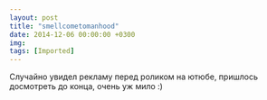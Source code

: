 ```yaml
---
layout: post
title: "smellcometomanhood"
date: 2014-12-06 00:00:00 +0300
img: 
tags: [Imported]
---
```


Случайно увидел рекламу перед роликом на ютюбе, пришлось досмотреть до конца, очень уж мило :)